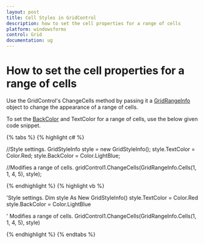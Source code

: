 ```yaml
---
layout: post
title: Cell Styles in GridControl
description: how to set the cell properties for a range of cells
platform: windowsforms
control: Grid
documentation: ug
---
```


# How to set the cell properties for a range of cells

Use the GridControl's ChangeCells method by passing it a [GridRangeInfo](/windowsforms/Grid/Cell-Style-Architecture#gridrangeinfo) object to change the appearance of a range of cells. 

To set the [BackColor](/windowsforms/grid/cell-style-architecture#backcolor) and TextColor for a range of cells, use the below given code snippet.

{% tabs %}
{% highlight c# %}

//Style settings.
GridStyleInfo style = new GridStyleInfo();
style.TextColor = Color.Red;
style.BackColor = Color.LightBlue;

//Modifies a range of cells.
gridControl1.ChangeCells(GridRangeInfo.Cells(1, 1, 4, 5), style);

{% endhighlight  %}
{% highlight vb %}

'Style settings.
Dim style As New GridStyleInfo()
style.TextColor = Color.Red
style.BackColor = Color.LightBlue

' Modifies a range of cells.
GridControl1.ChangeCells(GridRangeInfo.Cells(1, 1, 4, 5), style)

{% endhighlight  %}
{% endtabs %}
